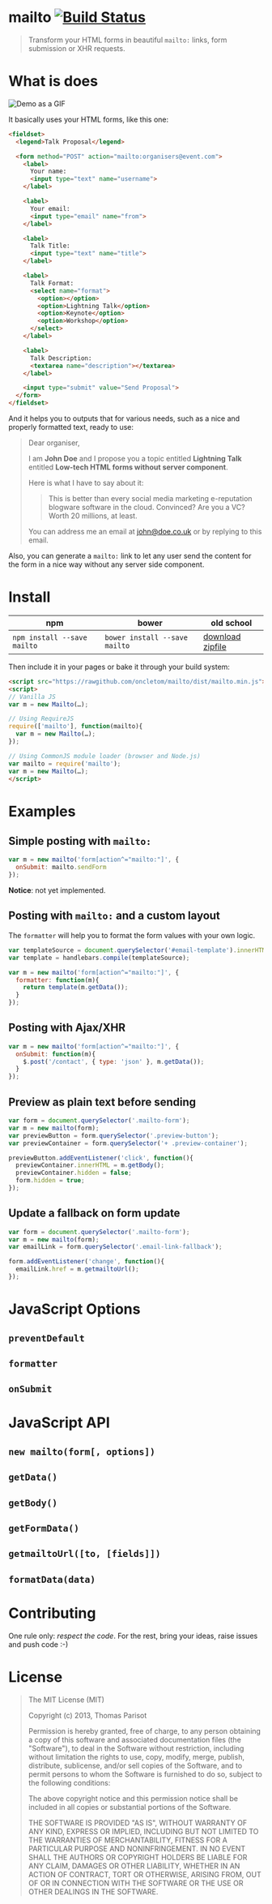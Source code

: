 # mailto  [![Build Status](https://secure.travis-ci.org/oncletom/mailto.png?branch=master)](http://travis-ci.org/oncletom/mailto)

> Transform your HTML forms in beautiful `mailto:` links, form submission or XHR requests.

# What is does

![Demo as a GIF](https://raw.github.com/oncletom/mailto/master/demo.gif)

It basically uses your HTML forms, like this one:

```html
<fieldset>
  <legend>Talk Proposal</legend>

  <form method="POST" action="mailto:organisers@event.com">
    <label>
      Your name:
      <input type="text" name="username">
    </label>

    <label>
      Your email:
      <input type="email" name="from">
    </label>

    <label>
      Talk Title:
      <input type="text" name="title">
    </label>

    <label>
      Talk Format:
      <select name="format">
        <option></option>
        <option>Lightning Talk</option>
        <option>Keynote</option>
        <option>Workshop</option>
      </select>
    </label>

    <label>
      Talk Description:
      <textarea name="description"></textarea>
    </label>

    <input type="submit" value="Send Proposal">
  </form>
</fieldset>
```

And it helps you to outputs that for various needs, such as a nice and properly formatted text, ready to use:

> Dear organiser,
>
> I am **John Doe** and I propose you a topic entitled **Lightning Talk** entitled **Low-tech HTML forms without server component**.
>
> Here is what I have to say about it:
>
>> This is better than every social media marketing e-reputation blogware software in the cloud. Convinced? Are you a VC? Worth 20 millions, at least.
>
> You can address me an email at john@doe.co.uk or by replying to this email.

Also, you can generate a `mailto:` link to let any user send the content for the form in a nice way without any server side component.

# Install

<table>
  <thead>
    <tr>
      <th>npm</th>
      <th>bower</th>
      <th>old school</th>
    </tr>
  </thead>
  <tbody>
    <tr>
      <td><code>npm install --save mailto</code></td>
      <td><code>bower install --save mailto</code></td>
      <td><a href="https://github.com/oncletom/mailto/archive/master.zip">download zipfile</a></td>
    </tr>
  </tbody>
</table>

Then include it in your pages or bake it through your build system:

```html
<script src="https://rawgithub.com/oncletom/mailto/dist/mailto.min.js"></script>
<script>
// Vanilla JS
var m = new Mailto(…);

// Using RequireJS
require(['mailto'], function(mailto){
  var m = new Mailto(…);
});

// Using CommonJS module loader (browser and Node.js)
var mailto = require('mailto');
var m = new Mailto(…);
</script>
```

# Examples

## Simple posting with `mailto:`

```js
var m = new mailto('form[action^="mailto:"]', {
  onSubmit: mailto.sendForm
});
```
**Notice**: not yet implemented.


## Posting with `mailto:` and a custom layout

The `formatter` will help you to format the form values with your own logic.

```js
var templateSource = document.querySelector('#email-template').innerHTML;
var template = handlebars.compile(templateSource);

var m = new mailto('form[action^="mailto:"]', {
  formatter: function(m){
    return template(m.getData());
  }
});
```

## Posting with Ajax/XHR

```js
var m = new mailto('form[action^="mailto:"]', {
  onSubmit: function(m){
    $.post('/contact', { type: 'json' }, m.getData());
  }
});
```

## Preview as plain text before sending

```js
var form = document.querySelector('.mailto-form');
var m = new mailto(form);
var previewButton = form.querySelector('.preview-button');
var previewContainer = form.querySelector('+ .preview-container');

previewButton.addEventListener('click', function(){
  previewContainer.innerHTML = m.getBody();
  previewContainer.hidden = false;
  form.hidden = true;
});
```

## Update a fallback on form update

```js
var form = document.querySelector('.mailto-form');
var m = new mailto(form);
var emailLink = form.querySelector('.email-link-fallback');

form.addEventListener('change', function(){
  emailLink.href = m.getmailtoUrl();
});
```

# JavaScript Options

## `preventDefault`

## `formatter`

## `onSubmit`

# JavaScript API

## `new mailto(form[, options])`

## `getData()`

## `getBody()`

## `getFormData()`

## `getmailtoUrl([to, [fields]])`

## `formatData(data)`

# Contributing

One rule only: *respect the code*. For the rest, bring your ideas, raise issues and push code :-)

# License

> The MIT License (MIT)
>
> Copyright (c) 2013, Thomas Parisot
>
> Permission is hereby granted, free of charge, to any person obtaining a copy of this software and associated documentation files (the "Software"), to deal in the Software without restriction, including without limitation the rights to use, copy, modify, merge, publish, distribute, sublicense, and/or sell copies of the Software, and to permit persons to whom the Software is furnished to do so, subject to the following conditions:
>
> The above copyright notice and this permission notice shall be included in all copies or substantial portions of the Software.
>
> THE SOFTWARE IS PROVIDED "AS IS", WITHOUT WARRANTY OF ANY KIND, EXPRESS OR IMPLIED, INCLUDING BUT NOT LIMITED TO THE WARRANTIES OF MERCHANTABILITY, FITNESS FOR A PARTICULAR PURPOSE AND NONINFRINGEMENT. IN NO EVENT SHALL THE AUTHORS OR COPYRIGHT HOLDERS BE LIABLE FOR ANY CLAIM, DAMAGES OR OTHER LIABILITY, WHETHER IN AN ACTION OF CONTRACT, TORT OR OTHERWISE, ARISING FROM, OUT OF OR IN CONNECTION WITH THE SOFTWARE OR THE USE OR OTHER DEALINGS IN THE SOFTWARE.
